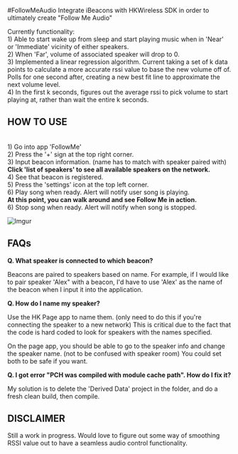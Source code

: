 #FollowMeAudio
Integrate iBeacons with HKWireless SDK in order to ultimately create "Follow Me Audio"

Currently functionality: 
<br> 1) Able to start wake up from sleep and start playing music when in 'Near' or 'Immediate' vicinity of either speakers. 
<br> 2) When 'Far', volume of associated speaker will drop to 0. 
<br> 3) Implemented a linear regression algorithm. Current taking a set of k data points to calculate a more accurate rssi value to base the new volume off of. Polls for one second after, creating a new best fit line to approximate the next volume level. 
<br> 4) In the first k seconds, figures out the average rssi to pick volume to start playing at, rather than wait the entire k seconds.


HOW TO USE
----------

<br> 1) Go into app 'FollowMe'
<br> 2) Press the '+' sign at the top right corner. 
<br> 3) Input beacon information. (name has to match with speaker paired with)
<br> <b> Click 'list of speakers' to see all available speakers on the network. </b> 
<br> 4) See that beacon is registered.<br> 5) Press the 'settings' icon at the top left corner.
<br> 6) Play song when ready. Alert will notify user song is playing. 
<br><b> At this point, you can walk around and see Follow Me in action. </b>
<br> 6) Stop song when ready. Alert will notify when song is stopped. 

![Imgur](http://i.imgur.com/1Xd9HL2.png)

FAQs
----

<b> Q. What speaker is connected to which beacon? </b>

Beacons are paired to speakers based on name. For example, if I would like to pair speaker 'Alex" with a beacon, I'd have to use 'Alex' as the name of the beacon when I input it into the application. 

<b> Q. How do I name my speaker? </b>

Use the HK Page app to name them. (only need to do this if you're connecting the speaker to a new network) This is critical due to the fact that the code is hard coded to look for speakers with the names specified.

On the page app, you should be able to go to the speaker info and change the speaker name. (not to be confused with speaker room) You could set both to be safe if you want.

<b> Q. I got error "PCH was compiled with module cache path". How do I fix it? </b>

My solution is to delete the 'Derived Data' project in the folder, and do a fresh clean build, then compile.

DISCLAIMER
---------

Still a work in progress. Would love to figure out some way of smoothing RSSI value out to have a seamless audio control functionality. 
